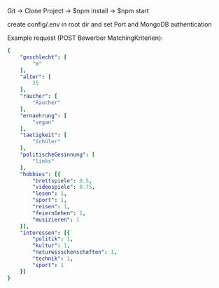 Git -> Clone Project -> $npm install -> $npm start

create config/.env in root dir and set Port and MongoDB authentication



Example request (POST Bewerber MatchingKriterien):


```yaml
{
    "geschlecht": [
        "m"
    ],
    "alter": [
        35
    ],
    "raucher": [
        "Raucher"
    ],
    "ernaehrung": [
        "vegan"
    ],
    "taetigkeit": [
        "Schüler"
    ],
    "politischeGesinnung": [
        "links"
    ],
    "hobbies": [{
        "brettspiele": 0.5,
        "videospiele": 0.75,
        "lesen": 1,
        "sport": 1,
        "reisen": 1,
        "feiernGehen": 1,
        "musizieren": 1
    }],
    "interessen": [{
        "politik": 1,
        "kultur": 1,
        "naturwisschenschaften": 1,
        "technik": 1,
        "sport": 1
    }]
}
```
